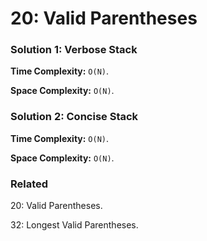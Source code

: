 # 20: Valid Parentheses

### Solution 1: Verbose Stack
**Time Complexity:** `O(N)`.

**Space Complexity:** `O(N)`.

### Solution 2: Concise Stack
**Time Complexity:** `O(N)`.

**Space Complexity:** `O(N)`.

### Related
20: Valid Parentheses.

32: Longest Valid Parentheses.